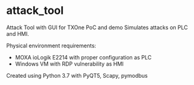 # attack_tool
Attack Tool with GUI for TXOne PoC and demo
Simulates attacks on PLC and HMI.

Physical environment requirements:
- MOXA ioLogik E2214 with proper configuration as PLC
- Windows VM with RDP vulnerability as HMI

Created using Python 3.7 with PyQT5, Scapy, pymodbus
